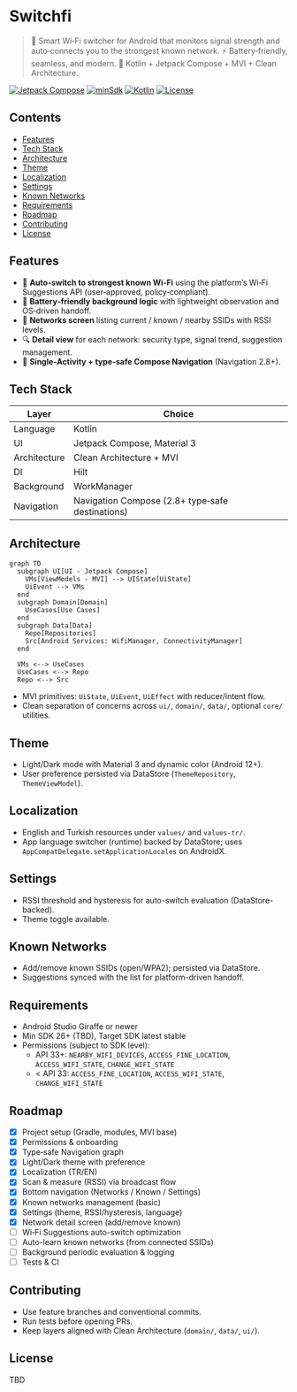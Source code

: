 # Switchfi

> 📶 Smart Wi‑Fi switcher for Android that monitors signal strength and auto‑connects you to the strongest known network. ⚡ Battery‑friendly, seamless, and modern. 🧩 Kotlin + Jetpack Compose + MVI + Clean Architecture.

<p align="left">
  <a href="https://developer.android.com/jetpack/compose"><img alt="Jetpack Compose" src="https://img.shields.io/badge/Jetpack%20Compose-%F0%9F%8C%BF-3DDC84?style=flat&logo=android&logoColor=white"></a>
  <a href="#requirements"><img alt="minSdk" src="https://img.shields.io/badge/minSdk-26-3DDC84?style=flat&logo=android&logoColor=white"></a>
  <a href="#tech-stack"><img alt="Kotlin" src="https://img.shields.io/badge/Kotlin-1.x-7F52FF?style=flat&logo=kotlin&logoColor=white"></a>
  <a href="#license"><img alt="License" src="https://img.shields.io/badge/License-TBD-lightgrey?style=flat"></a>
</p>

## Contents
- [Features](#features)
- [Tech Stack](#tech-stack)
- [Architecture](#architecture)
- [Theme](#theme)
- [Localization](#localization)
- [Settings](#settings)
- [Known Networks](#known-networks)
- [Requirements](#requirements)
- [Roadmap](#roadmap)
- [Contributing](#contributing)
- [License](#license)

## Features
- 🔁 **Auto‑switch to strongest known Wi‑Fi** using the platform’s Wi‑Fi Suggestions API (user‑approved, policy‑compliant).
- 🔋 **Battery‑friendly background logic** with lightweight observation and OS‑driven handoff.
- 📡 **Networks screen** listing current / known / nearby SSIDs with RSSI levels.
- 🔍 **Detail view** for each network: security type, signal trend, suggestion management.
- 🧭 **Single‑Activity + type‑safe Compose Navigation** (Navigation 2.8+).

## Tech Stack
| Layer | Choice |
|------|--------|
| Language | Kotlin |
| UI | Jetpack Compose, Material 3 |
| Architecture | Clean Architecture + MVI |
| DI | Hilt |
| Background | WorkManager |
| Navigation | Navigation Compose (2.8+ type‑safe destinations) |

## Architecture
```mermaid
graph TD
  subgraph UI[UI - Jetpack Compose]
    VMs[ViewModels - MVI] --> UIState[UiState]
    UiEvent --> VMs
  end
  subgraph Domain[Domain]
    UseCases[Use Cases]
  end
  subgraph Data[Data]
    Repo[Repositories]
    Src[Android Services: WifiManager, ConnectivityManager]
  end

  VMs <--> UseCases
  UseCases <--> Repo
  Repo <--> Src
```

- MVI primitives: `UiState`, `UiEvent`, `UiEffect` with reducer/intent flow.
- Clean separation of concerns across `ui/`, `domain/`, `data/`, optional `core/` utilities.

## Theme
- Light/Dark mode with Material 3 and dynamic color (Android 12+).
- User preference persisted via DataStore (`ThemeRepository`, `ThemeViewModel`).

## Localization
- English and Turkish resources under `values/` and `values-tr/`.
- App language switcher (runtime) backed by DataStore; uses `AppCompatDelegate.setApplicationLocales` on AndroidX.

## Settings
- RSSI threshold and hysteresis for auto-switch evaluation (DataStore-backed).
- Theme toggle available.

## Known Networks
- Add/remove known SSIDs (open/WPA2); persisted via DataStore.
- Suggestions synced with the list for platform-driven handoff.

## Requirements
- Android Studio Giraffe or newer
- Min SDK 26+ (TBD), Target SDK latest stable
- Permissions (subject to SDK level):
  - API 33+: `NEARBY_WIFI_DEVICES`, `ACCESS_FINE_LOCATION`, `ACCESS_WIFI_STATE`, `CHANGE_WIFI_STATE`
  - < API 33: `ACCESS_FINE_LOCATION`, `ACCESS_WIFI_STATE`, `CHANGE_WIFI_STATE`

## Roadmap
- [x] Project setup (Gradle, modules, MVI base)
- [x] Permissions & onboarding
- [x] Type‑safe Navigation graph
- [x] Light/Dark theme with preference
- [x] Localization (TR/EN)
- [x] Scan & measure (RSSI) via broadcast flow
- [x] Bottom navigation (Networks / Known / Settings)
- [x] Known networks management (basic)
- [x] Settings (theme, RSSI/hysteresis, language)
- [x] Network detail screen (add/remove known)
- [ ] Wi‑Fi Suggestions auto-switch optimization
- [ ] Auto-learn known networks (from connected SSIDs)
- [ ] Background periodic evaluation & logging
- [ ] Tests & CI

## Contributing
- Use feature branches and conventional commits.
- Run tests before opening PRs.
- Keep layers aligned with Clean Architecture (`domain/`, `data/`, `ui/`).

## License
TBD
